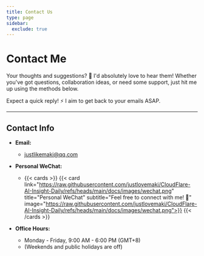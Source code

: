 ```yaml
---
title: Contact Us
type: page
sidebar:
  exclude: true
---
```

# Contact Me

Your thoughts and suggestions? 🤔 I'd absolutely love to hear them! Whether you've got questions, collaboration ideas, or need some support, just hit me up using the methods below.

Expect a quick reply! ⚡ I aim to get back to your emails ASAP.

---

## **Contact Info**

*   **Email:**
    *   [justlikemaki@qq.com](mailto:justlikemaki@qq.com)

*   **Personal WeChat:**
    *   {{< cards >}}
        {{< card link="https://raw.githubusercontent.com/justlovemaki/CloudFlare-AI-Insight-Daily/refs/heads/main/docs/images/wechat.png" title="Personal WeChat" subtitle="Feel free to connect with me! 👋" image="https://raw.githubusercontent.com/justlovemaki/CloudFlare-AI-Insight-Daily/refs/heads/main/docs/images/wechat.png">}}
        {{< /cards >}}

*   **Office Hours:**
    *   Monday - Friday, 9:00 AM - 6:00 PM (GMT+8)
    *   (Weekends and public holidays are off)